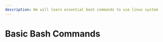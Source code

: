 ```yaml
---
description: We will learn essential bash commands to use linux system.
---
```


# Basic Bash Commands

